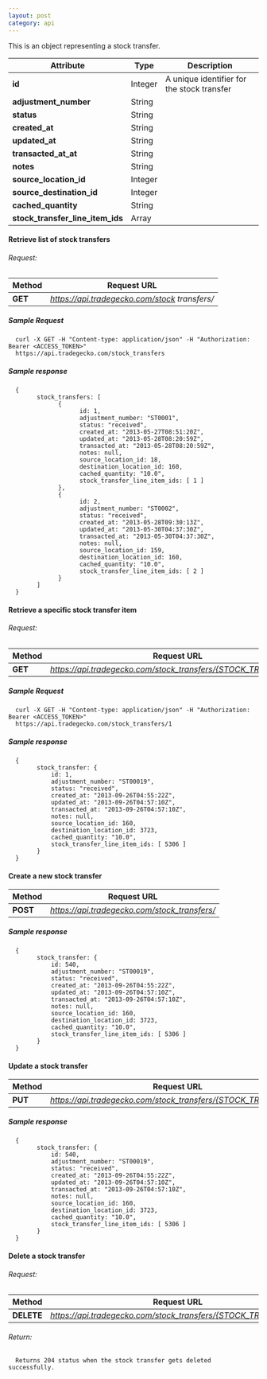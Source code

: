 ```yaml
---
layout: post
category: api
---
```

  This is an object representing a stock transfer.

Attribute                        | Type          | Description
-------------------------------- | ------------- | ------------
**id**                           | Integer       | A unique identifier for the stock transfer      
**adjustment_number**            | String        |                                          
**status**                       | String        |                                          
**created_at**                   | String        |                                          
**updated_at**                   | String        |                                          
**transacted_at_at**             | String        |                                          
**notes**                        | String        |                                          
**source_location_id**           | Integer       |                                          
**source_destination_id**        | Integer       |                                          
**cached_quantity**              | String        |                                          
**stock_transfer_line_item_ids** | Array         |                                          

####   Retrieve list of stock transfers

###### Request:
Method     | Request URL   
-----------| ------------- 
**GET**    | *https://api.tradegecko.com/stock transfers/*

##### Sample Request

      curl -X GET -H "Content-type: application/json" -H "Authorization: Bearer <ACCESS_TOKEN>" 
      https://api.tradegecko.com/stock_transfers

##### Sample response

      {
            stock_transfers: [
                  {
                        id: 1,
                        adjustment_number: "ST0001",
                        status: "received",
                        created_at: "2013-05-27T08:51:20Z",
                        updated_at: "2013-05-28T08:20:59Z",
                        transacted_at: "2013-05-28T08:20:59Z",
                        notes: null,
                        source_location_id: 18,
                        destination_location_id: 160,
                        cached_quantity: "10.0",
                        stock_transfer_line_item_ids: [ 1 ]
                  },
                  {
                        id: 2,
                        adjustment_number: "ST0002",
                        status: "received",
                        created_at: "2013-05-28T09:30:13Z",
                        updated_at: "2013-05-30T04:37:30Z",
                        transacted_at: "2013-05-30T04:37:30Z",
                        notes: null,
                        source_location_id: 159,
                        destination_location_id: 160,
                        cached_quantity: "10.0",
                        stock_transfer_line_item_ids: [ 2 ]
                  }
            ]
      }

####  Retrieve a specific stock transfer item

###### Request:
Method     | Request URL   
-----------| ------------- 
**GET**    | *https://api.tradegecko.com/stock_transfers/{STOCK_TRANSFER_ID}*

##### Sample Request

      curl -X GET -H "Content-type: application/json" -H "Authorization: Bearer <ACCESS_TOKEN>" 
      https://api.tradegecko.com/stock_transfers/1

##### Sample response

      {
            stock_transfer: {
                id: 1,
                adjustment_number: "ST00019",
                status: "received",
                created_at: "2013-09-26T04:55:22Z",
                updated_at: "2013-09-26T04:57:10Z",
                transacted_at: "2013-09-26T04:57:10Z",
                notes: null,
                source_location_id: 160,
                destination_location_id: 3723,
                cached_quantity: "10.0",
                stock_transfer_line_item_ids: [ 5306 ]
            }
      }

#### Create a new stock transfer

Method     | Request URL   
-----------| ------------- 
**POST**   | *https://api.tradegecko.com/stock_transfers/*


##### Sample response

      {
            stock_transfer: {
                id: 540,
                adjustment_number: "ST00019",
                status: "received",
                created_at: "2013-09-26T04:55:22Z",
                updated_at: "2013-09-26T04:57:10Z",
                transacted_at: "2013-09-26T04:57:10Z",
                notes: null,
                source_location_id: 160,
                destination_location_id: 3723,
                cached_quantity: "10.0",
                stock_transfer_line_item_ids: [ 5306 ]
            }
      }

#### Update a stock transfer
Method     | Request URL   
-----------| ------------- 
**PUT**    | *https://api.tradegecko.com/stock_transfers/{STOCK_TRANSFER_ID}*


##### Sample response

      {
            stock_transfer: {
                id: 540,
                adjustment_number: "ST00019",
                status: "received",
                created_at: "2013-09-26T04:55:22Z",
                updated_at: "2013-09-26T04:57:10Z",
                transacted_at: "2013-09-26T04:57:10Z",
                notes: null,
                source_location_id: 160,
                destination_location_id: 3723,
                cached_quantity: "10.0",
                stock_transfer_line_item_ids: [ 5306 ]
            }
      }


####   Delete a stock transfer

######     Request:
Method     | Request URL   
-----------| ------------- 
**DELETE** | *https://api.tradegecko.com/stock_transfers/{STOCK_TRANSFER_ID}*

###### Return:
      Returns 204 status when the stock transfer gets deleted successfully. 
